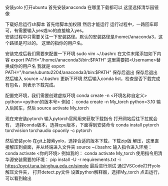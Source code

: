安装yolo
打开ubuntu
首先安装anaconda
在哪里下载都可以
这里选择清华园镜像

下载好后运行sh脚本
首先给脚本加权限
然后才能运行
运行过程中，一路回车即可，有需要输入yes或no的直接输入yes。   
安装过程中只需要关注一下安装路径。默认的安装路径是/home/<Username>/anaconda3，这个路径是可以的。 
这里的<Username>指你的用户名。  

安装完成后我们需要来配置一下环境
sudo vim ~/.bashrc
在文件末尾添加如下内容
export PATH="/home/<Username>/anaconda3/bin:$PATH"
这里需要把<Username>替换成你的用户名
我就是
export PATH="/home/ubuntu2204/anaconda3/bin:$PATH"
保存后退出
保存后退出
然后输入
source ~/.bashrc
更新下环境
然后输入conda list，检查是否下载完成
有包名，则表示下载完成。



配置完环境，我们需要创建虚拟环境
conda create -n <环境名称自定义> python=<python的版本号>
例如：
conda create -n My_torch python=3.10
输入后回车，然后
source activate My_torch


现在来安装pytorch
输入pytorch官网用来获取下载指令
打开网站后往下拉就会有，
选择conda版本，选择cpu版本，下面得到安装命令
conda install pytorch torchvision torchaudio cpuonly -c pytorch



然后安装yolo
在git上搜索yolo，选择合适的版本下载，下载zip版
解压，这里直接解压到桌面，并从终端进入文件夹
source ~/.bashrc
输入指令进入环境：
conda activate <你的环境>
例如我的：
conda activate My_torch
使用指令用清华源安装需要的环境：
pip install -U -r requirements.txt -i https://pypi.tuna.tsinghua.edu.cn/simple
最后进行测试
通过VSCode打开yolo解压文件夹，
打开detect.py文件
设置python解释器，选择My_torch
点击运行，可以看到输出